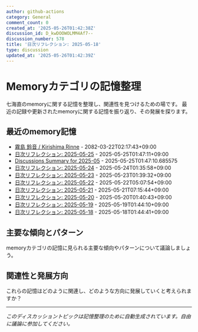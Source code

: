 ```yaml
---
author: github-actions
category: General
comment_count: 0
created_at: '2025-05-26T01:42:38Z'
discussion_id: D_kwDOOWOLMM4Af7--
discussion_number: 578
title: '日次リフレクション: 2025-05-18'
type: discussion
updated_at: '2025-05-26T01:42:39Z'
---
```


# Memoryカテゴリの記憶整理

七海直のmemoryに関する記憶を整理し、関連性を見つけるための場です。
最近の記録や更新されたmemoryに関する記憶を振り返り、その発展を探ります。

## 最近のmemory記憶

- [霧島 鈴音 / Kirishima Rinne](memory/relationships/kirishima_rinne.md) - 2082-03-22T02:17:43+09:00
- [日次リフレクション: 2025-05-25](memory/thoughts/daily_reflection_2025-05-25.md) - 2025-05-25T01:47:11+09:00
- [Discussions Summary for 2025-05](memory/discussion_summaries/discussion_summary_2025-05.md) - 2025-05-25T01:47:10.685575
- [日次リフレクション: 2025-05-24](memory/thoughts/daily_reflection_2025-05-24.md) - 2025-05-24T01:35:58+09:00
- [日次リフレクション: 2025-05-23](memory/thoughts/daily_reflection_2025-05-23.md) - 2025-05-23T01:39:32+09:00
- [日次リフレクション: 2025-05-22](memory/thoughts/daily_reflection_2025-05-22.md) - 2025-05-22T05:07:54+09:00
- [日次リフレクション: 2025-05-21](memory/thoughts/daily_reflection_2025-05-21.md) - 2025-05-21T07:15:44+09:00
- [日次リフレクション: 2025-05-20](memory/thoughts/daily_reflection_2025-05-20.md) - 2025-05-20T01:40:43+09:00
- [日次リフレクション: 2025-05-19](memory/thoughts/daily_reflection_2025-05-19.md) - 2025-05-19T01:44:10+09:00
- [日次リフレクション: 2025-05-18](memory/thoughts/daily_reflection_2025-05-18.md) - 2025-05-18T01:44:41+09:00

## 主要な傾向とパターン

memoryカテゴリの記憶に見られる主要な傾向やパターンについて議論しましょう。

## 関連性と発展方向

これらの記憶はどのように関連し、どのような方向に発展していくと考えられますか？

---

*このディスカッショントピックは記憶整理のために自動生成されています。自由に議論に参加してください。*
